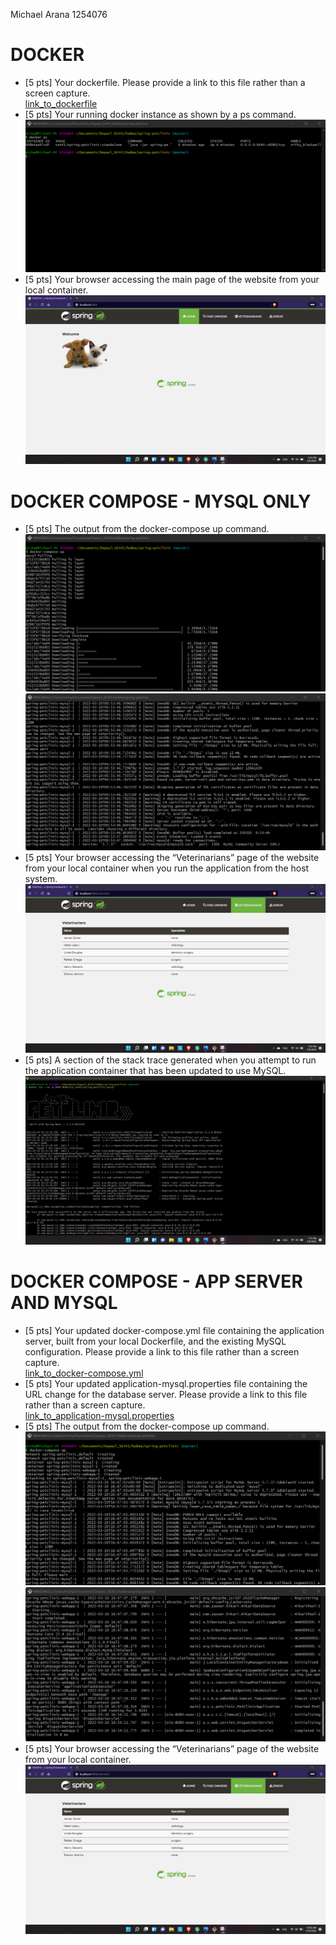 Michael Arana 1254076

# DOCKER
- [5 pts] Your dockerfile. Please provide a link to this file rather than a screen capture.  
[link_to_dockerfile](spring-petclinic/blob/master/Dockerfile)  
- [5 pts] Your running docker instance as shown by a ps command.
![docker ps_command](figures/docker_DOCKER_PS.png)  
- [5 pts] Your browser accessing the main page of the website from your local container.
![docker web access OK](figures/docker_ACCESS_WEB_OK.png)  

# DOCKER COMPOSE - MYSQL ONLY
- [5 pts] The output from the docker-compose up command.
![mysql only compose up 01](figures/docker_mysql_only_COMPOSE_UP_01.png)  
![mysql only compose up 02](figures/docker_mysql_only_COMPOSE_UP_02.png)  
- [5 pts] Your browser accessing the “Veterinarians” page of the website from your local container when you run the application from the host system.
![mysql only Vet page OK](figures/docker_mysql_only_VET_OK.png)  
- [5 pts] A section of the stack trace generated when you attempt to run the application
container that has been updated to use MySQL.
![mysql only stack trace](figures/docker_mysql_only_COMM_EXCEPTION.png)  

# DOCKER COMPOSE - APP SERVER AND MYSQL
- [5 pts] Your updated docker-compose.yml file containing the application server, built from
your local Dockerfile, and the existing MySQL configuration. Please provide a link
to this file rather than a screen capture.  
[link_to_docker-compose.yml](spring-petclinic/blob/master/docker-compose.yml)  
- [5 pts] Your updated application-mysql.properties file containing the URL change for
the database server. Please provide a link to this file rather than a screen capture.  
[link_to_application-mysql.properties](spring-petclinic/blob/master/src/main/resources/application-mysql.properties)  
- [5 pts] The output from the docker-compose up command.
![docker compose up result 01](figures/docker_appServer_mysql_COMPOSE_UP_01.png)  
![docker compose up result 02](figures/docker_appServer_mysql_COMPOSE_UP_02.png)  
- [5 pts] Your browser accessing the “Veterinarians” page of the website from your local container.  
![appServer Vet page OK](figures/docker_appServer_mysql_VET_OK.png)